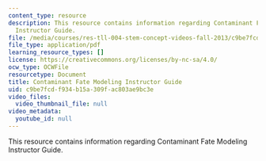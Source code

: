 ```yaml
---
content_type: resource
description: This resource contains information regarding Contaminant Fate Modeling
  Instructor Guide.
file: /media/courses/res-tll-004-stem-concept-videos-fall-2013/c9be7fcdf934b15a309fac803ae9bc3e_MITRES_TLL-004F13_CnFat_IG.pdf
file_type: application/pdf
learning_resource_types: []
license: https://creativecommons.org/licenses/by-nc-sa/4.0/
ocw_type: OCWFile
resourcetype: Document
title: Contaminant Fate Modeling Instructor Guide
uid: c9be7fcd-f934-b15a-309f-ac803ae9bc3e
video_files:
  video_thumbnail_file: null
video_metadata:
  youtube_id: null
---
```

This resource contains information regarding Contaminant Fate Modeling Instructor Guide.